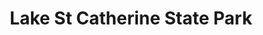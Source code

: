 ---
title: "Lake St Catherine State Park"
url: /poultney/lake-st-catherine-state-park/
shop: ticket
---